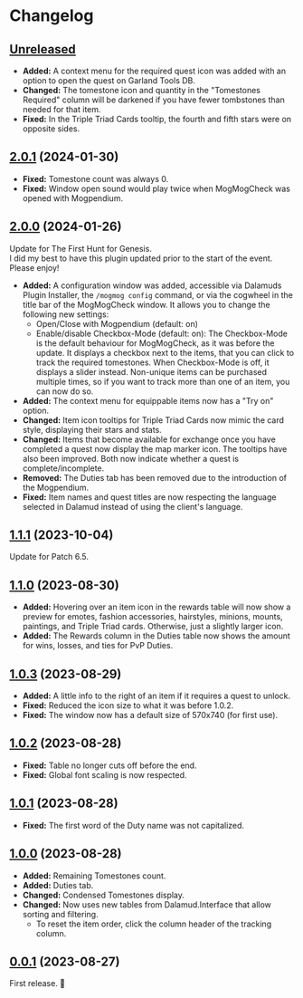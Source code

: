 # Changelog

## [Unreleased]

- **Added:** A context menu for the required quest icon was added with an option to open the quest on Garland Tools DB.
- **Changed:** The tomestone icon and quantity in the "Tomestones Required" column will be darkened if you have fewer tombstones than needed for that item.
- **Fixed:** In the Triple Triad Cards tooltip, the fourth and fifth stars were on opposite sides.

## [2.0.1] (2024-01-30)

- **Fixed:** Tomestone count was always 0.
- **Fixed:** Window open sound would play twice when MogMogCheck was opened with Mogpendium.

## [2.0.0] (2024-01-26)

Update for The First Hunt for Genesis.  
I did my best to have this plugin updated prior to the start of the event. Please enjoy!

- **Added:** A configuration window was added, accessible via Dalamuds Plugin Installer, the `/mogmog config` command, or via the cogwheel in the title bar of the MogMogCheck window. It allows you to change the following new settings:
  - Open/Close with Mogpendium (default: on)
  - Enable/disable Checkbox-Mode (default: on): The Checkbox-Mode is the default behaviour for MogMogCheck, as it was before the update. It displays a checkbox next to the items, that you can click to track the required tomestones. When Checkbox-Mode is off, it displays a slider instead. Non-unique items can be purchased multiple times, so if you want to track more than one of an item, you can now do so.
- **Added:** The context menu for equippable items now has a "Try on" option.
- **Changed:** Item icon tooltips for Triple Triad Cards now mimic the card style, displaying their stars and stats.
- **Changed:** Items that become available for exchange once you have completed a quest now display the map marker icon. The tooltips have also been improved. Both now indicate whether a quest is complete/incomplete.
- **Removed:** The Duties tab has been removed due to the introduction of the Mogpendium.
- **Fixed:** Item names and quest titles are now respecting the language selected in Dalamud instead of using the client's language.

## [1.1.1] (2023-10-04)

Update for Patch 6.5.

## [1.1.0] (2023-08-30)

- **Added:** Hovering over an item icon in the rewards table will now show a preview for emotes, fashion accessories, hairstyles, minions, mounts, paintings, and Triple Triad cards. Otherwise, just a slightly larger icon.
- **Added:** The Rewards column in the Duties table now shows the amount for wins, losses, and ties for PvP Duties.

## [1.0.3] (2023-08-29)

- **Added:** A little info to the right of an item if it requires a quest to unlock.
- **Fixed:** Reduced the icon size to what it was before 1.0.2.
- **Fixed:** The window now has a default size of 570x740 (for first use).

## [1.0.2] (2023-08-28)

- **Fixed:** Table no longer cuts off before the end.
- **Fixed:** Global font scaling is now respected.

## [1.0.1] (2023-08-28)

- **Fixed:** The first word of the Duty name was not capitalized.

## [1.0.0] (2023-08-28)

- **Added:** Remaining Tomestones count.
- **Added:** Duties tab.
- **Changed:** Condensed Tomestones display.
- **Changed:** Now uses new tables from Dalamud.Interface that allow sorting and filtering.
  - To reset the item order, click the column header of the tracking column.

## [0.0.1] (2023-08-27)

First release. 🥳

[Unreleased]: https://github.com/Haselnussbomber/MogMogCheck/compare/main...dev
[2.0.1]: https://github.com/Haselnussbomber/MogMogCheck/compare/v2.0.0...v2.0.1
[2.0.0]: https://github.com/Haselnussbomber/MogMogCheck/compare/v1.1.1...v2.0.0
[1.1.1]: https://github.com/Haselnussbomber/MogMogCheck/compare/v1.1.0...v1.1.1
[1.1.0]: https://github.com/Haselnussbomber/MogMogCheck/compare/v1.0.3...v1.1.0
[1.0.3]: https://github.com/Haselnussbomber/MogMogCheck/compare/v1.0.2...v1.0.3
[1.0.2]: https://github.com/Haselnussbomber/MogMogCheck/compare/v1.0.1...v1.0.2
[1.0.1]: https://github.com/Haselnussbomber/MogMogCheck/compare/v1.0.0...v1.0.1
[1.0.0]: https://github.com/Haselnussbomber/MogMogCheck/compare/v0.0.1...v1.0.0
[0.0.1]: https://github.com/Haselnussbomber/MogMogCheck/commit/9c91ac6
